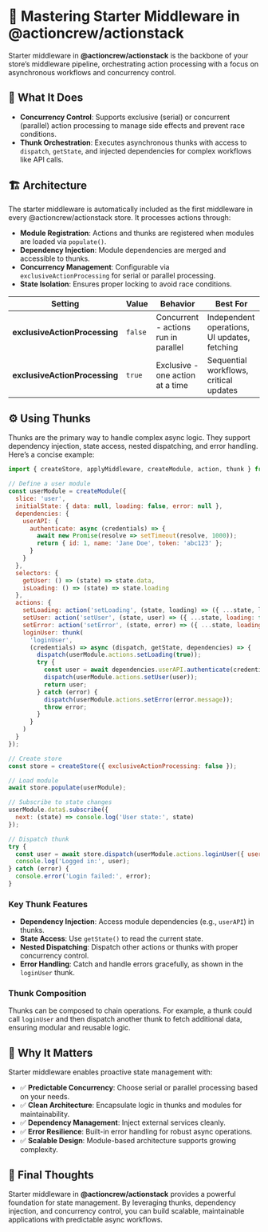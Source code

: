 # 🧭 Mastering Starter Middleware in @actioncrew/actionstack

Starter middleware in **@actioncrew/actionstack** is the backbone of your store’s middleware pipeline, orchestrating action processing with a focus on asynchronous workflows and concurrency control.

## 🧩 What It Does

- **Concurrency Control**: Supports exclusive (serial) or concurrent (parallel) action processing to manage side effects and prevent race conditions.
- **Thunk Orchestration**: Executes asynchronous thunks with access to `dispatch`, `getState`, and injected dependencies for complex workflows like API calls.

## 🏗️ Architecture

The starter middleware is automatically included as the first middleware in every @actioncrew/actionstack store. It processes actions through:

- **Module Registration**: Actions and thunks are registered when modules are loaded via `populate()`.
- **Dependency Injection**: Module dependencies are merged and accessible to thunks.
- **Concurrency Management**: Configurable via `exclusiveActionProcessing` for serial or parallel processing.
- **State Isolation**: Ensures proper locking to avoid race conditions.

| Setting                      | Value   | Behavior                                   | Best For                                      |
|------------------------------|---------|--------------------------------------------|-----------------------------------------------|
| **exclusiveActionProcessing** | `false` | Concurrent - actions run in parallel       | Independent operations, UI updates, fetching   |
| **exclusiveActionProcessing** | `true`  | Exclusive - one action at a time           | Sequential workflows, critical updates         |

## ⚙️ Using Thunks

Thunks are the primary way to handle complex async logic. They support dependency injection, state access, nested dispatching, and error handling. Here’s a concise example:

```javascript
import { createStore, applyMiddleware, createModule, action, thunk } from '@actioncrew/actionstack';

// Define a user module
const userModule = createModule({
  slice: 'user',
  initialState: { data: null, loading: false, error: null },
  dependencies: {
    userAPI: {
      authenticate: async (credentials) => {
        await new Promise(resolve => setTimeout(resolve, 1000));
        return { id: 1, name: 'Jane Doe', token: 'abc123' };
      }
    }
  },
  selectors: {
    getUser: () => (state) => state.data,
    isLoading: () => (state) => state.loading
  },
  actions: {
    setLoading: action('setLoading', (state, loading) => ({ ...state, loading })),
    setUser: action('setUser', (state, user) => ({ ...state, loading: false, data: user, error: null })),
    setError: action('setError', (state, error) => ({ ...state, loading: false, error })),
    loginUser: thunk(
      'loginUser',
      (credentials) => async (dispatch, getState, dependencies) => {
        dispatch(userModule.actions.setLoading(true));
        try {
          const user = await dependencies.userAPI.authenticate(credentials);
          dispatch(userModule.actions.setUser(user));
          return user;
        } catch (error) {
          dispatch(userModule.actions.setError(error.message));
          throw error;
        }
      }
    )
  }
});

// Create store
const store = createStore({ exclusiveActionProcessing: false });

// Load module
await store.populate(userModule);

// Subscribe to state changes
userModule.data$.subscribe({
  next: (state) => console.log('User state:', state)
});

// Dispatch thunk
try {
  const user = await store.dispatch(userModule.actions.loginUser({ username: 'jane', password: 'secret123' }));
  console.log('Logged in:', user);
} catch (error) {
  console.error('Login failed:', error);
}
```

### Key Thunk Features

- **Dependency Injection**: Access module dependencies (e.g., `userAPI`) in thunks.
- **State Access**: Use `getState()` to read the current state.
- **Nested Dispatching**: Dispatch other actions or thunks with proper concurrency control.
- **Error Handling**: Catch and handle errors gracefully, as shown in the `loginUser` thunk.

### Thunk Composition

Thunks can be composed to chain operations. For example, a thunk could call `loginUser` and then dispatch another thunk to fetch additional data, ensuring modular and reusable logic.

## 🧠 Why It Matters

Starter middleware enables proactive state management with:

- ✅ **Predictable Concurrency**: Choose serial or parallel processing based on your needs.
- ✅ **Clean Architecture**: Encapsulate logic in thunks and modules for maintainability.
- ✅ **Dependency Management**: Inject external services cleanly.
- ✅ **Error Resilience**: Built-in error handling for robust async operations.
- ✅ **Scalable Design**: Module-based architecture supports growing complexity.

## 🧵 Final Thoughts

Starter middleware in **@actioncrew/actionstack** provides a powerful foundation for state management. By leveraging thunks, dependency injection, and concurrency control, you can build scalable, maintainable applications with predictable async workflows.
